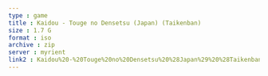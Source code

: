 ```yaml
---
type : game
title : Kaidou - Touge no Densetsu (Japan) (Taikenban)
size : 1.7 G
format : iso
archive : zip
server : myrient
link2 : Kaidou%20-%20Touge%20no%20Densetsu%20%28Japan%29%20%28Taikenban%29
---
```

